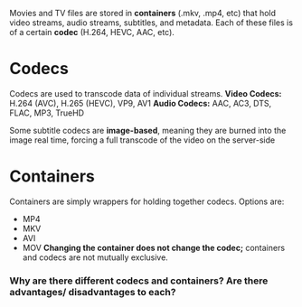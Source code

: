 Movies and TV files are stored in **containers** (.mkv, .mp4, etc) that hold video streams, audio streams, subtitles, and metadata. Each of these files is of a certain **codec** (H.264, HEVC, AAC, etc).
# Codecs
Codecs are used to transcode data of individual streams. 
**Video Codecs:** H.264 (AVC), H.265 (HEVC), VP9, AV1
**Audio Codecs:** AAC, AC3, DTS, FLAC, MP3, TrueHD

Some subtitle codecs are **image-based**, meaning they are burned into the image real time, forcing a full transcode of the video on the server-side
# Containers
Containers are simply wrappers for holding together codecs. Options are:
- MP4
- MKV
- AVI
- MOV
**Changing the container does not change the codec;** containers and codecs are not mutually exclusive.

### Why are there different codecs and containers? Are there advantages/ disadvantages to each?